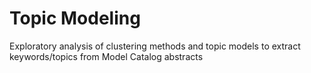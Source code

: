# Topic Modeling
Exploratory analysis of clustering methods and topic models to extract keywords/topics from Model Catalog abstracts
